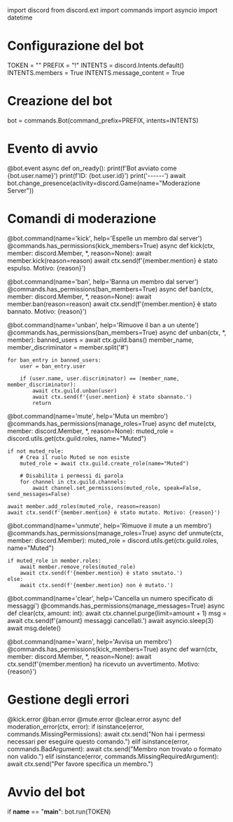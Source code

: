 import discord
from discord.ext import commands
import asyncio
import datetime

# Configurazione del bot
TOKEN = ""
PREFIX = "!"
INTENTS = discord.Intents.default()
INTENTS.members = True
INTENTS.message_content = True

# Creazione del bot
bot = commands.Bot(command_prefix=PREFIX, intents=INTENTS)

# Evento di avvio
@bot.event
async def on_ready():
    print(f'Bot avviato come {bot.user.name}')
    print(f'ID: {bot.user.id}')
    print('------')
    await bot.change_presence(activity=discord.Game(name="Moderazione Server"))

# Comandi di moderazione

@bot.command(name='kick', help='Espelle un membro dal server')
@commands.has_permissions(kick_members=True)
async def kick(ctx, member: discord.Member, *, reason=None):
    await member.kick(reason=reason)
    await ctx.send(f'{member.mention} è stato espulso. Motivo: {reason}')

@bot.command(name='ban', help='Banna un membro dal server')
@commands.has_permissions(ban_members=True)
async def ban(ctx, member: discord.Member, *, reason=None):
    await member.ban(reason=reason)
    await ctx.send(f'{member.mention} è stato bannato. Motivo: {reason}')

@bot.command(name='unban', help='Rimuove il ban a un utente')
@commands.has_permissions(ban_members=True)
async def unban(ctx, *, member):
    banned_users = await ctx.guild.bans()
    member_name, member_discriminator = member.split('#')

    for ban_entry in banned_users:
        user = ban_entry.user

        if (user.name, user.discriminator) == (member_name, member_discriminator):
            await ctx.guild.unban(user)
            await ctx.send(f'{user.mention} è stato sbannato.')
            return

@bot.command(name='mute', help='Muta un membro')
@commands.has_permissions(manage_roles=True)
async def mute(ctx, member: discord.Member, *, reason=None):
    muted_role = discord.utils.get(ctx.guild.roles, name="Muted")

    if not muted_role:
        # Crea il ruolo Muted se non esiste
        muted_role = await ctx.guild.create_role(name="Muted")
        
        # Disabilita i permessi di parola
        for channel in ctx.guild.channels:
            await channel.set_permissions(muted_role, speak=False, send_messages=False)

    await member.add_roles(muted_role, reason=reason)
    await ctx.send(f'{member.mention} è stato mutato. Motivo: {reason}')

@bot.command(name='unmute', help='Rimuove il mute a un membro')
@commands.has_permissions(manage_roles=True)
async def unmute(ctx, member: discord.Member):
    muted_role = discord.utils.get(ctx.guild.roles, name="Muted")

    if muted_role in member.roles:
        await member.remove_roles(muted_role)
        await ctx.send(f'{member.mention} è stato smutato.')
    else:
        await ctx.send(f'{member.mention} non è mutato.')

@bot.command(name='clear', help='Cancella un numero specificato di messaggi')
@commands.has_permissions(manage_messages=True)
async def clear(ctx, amount: int):
    await ctx.channel.purge(limit=amount + 1)
    msg = await ctx.send(f'{amount} messaggi cancellati.')
    await asyncio.sleep(3)
    await msg.delete()

@bot.command(name='warn', help='Avvisa un membro')
@commands.has_permissions(kick_members=True)
async def warn(ctx, member: discord.Member, *, reason=None):
    await ctx.send(f'{member.mention} ha ricevuto un avvertimento. Motivo: {reason}')

# Gestione degli errori
@kick.error
@ban.error
@mute.error
@clear.error
async def moderation_error(ctx, error):
    if isinstance(error, commands.MissingPermissions):
        await ctx.send("Non hai i permessi necessari per eseguire questo comando.")
    elif isinstance(error, commands.BadArgument):
        await ctx.send("Membro non trovato o formato non valido.")
    elif isinstance(error, commands.MissingRequiredArgument):
        await ctx.send("Per favore specifica un membro.")

# Avvio del bot
if __name__ == "__main__":
    bot.run(TOKEN)
